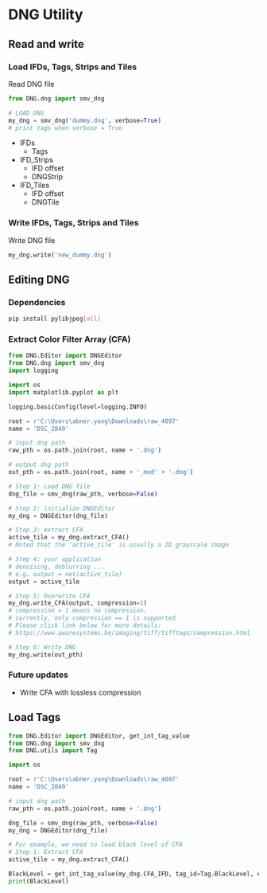 # DNG Utility

## Read and write

### Load IFDs, Tags, Strips and Tiles

Read DNG file

```python
from DNG.dng import smv_dng

# LOAD DNG
my_dng = smv_dng('dummy.dng', verbose=True)
# print tags when verbose = True
```

- IFDs
    - Tags
- IFD_Strips
    - IFD offset
    - DNGStrip
- IFD_Tiles
    - IFD offset
    - DNGTile

### Write IFDs, Tags, Strips and Tiles

Write DNG file

```python
my_dng.write('new_dummy.dng')
```

## Editing DNG

### Dependencies

```bash
pip install pylibjpeg[all]
```

### Extract Color Filter Array (CFA)

```python
from DNG.Editor import DNGEditor
from DNG.dng import smv_dng
import logging

import os
import matplotlib.pyplot as plt

logging.basicConfig(level=logging.INFO)

root = r'C:\Users\abner.yang\Downloads\raw_4097'
name = 'DSC_2849'

# input dng path
raw_pth = os.path.join(root, name + '.dng')

# output dng path
out_pth = os.path.join(root, name + '_mod' + '.dng')

# Step 1: Load DNG file
dng_file = smv_dng(raw_pth, verbose=False)

# Step 2: initialize DNGEditor
my_dng = DNGEditor(dng_file)

# Step 3: extract CFA
active_tile = my_dng.extract_CFA()
# Noted that the 'active_tile' is usually a 2D grayscale image

# Step 4: your application
# denoising, deblurring ...
# e.g. output = net(active_tile)
output = active_tile

# Step 5: Overwrite CFA
my_dng.write_CFA(output, compression=1)
# compression = 1 means no compression, 
# currently, only compression == 1 is supported
# Please click link below for more details: 
# https://www.awaresystems.be/imaging/tiff/tifftags/compression.html

# Step 6: Write DNG
my_dng.write(out_pth)
```

### Future updates

- Write CFA with lossless compression

## Load Tags

```python
from DNG.Editor import DNGEditor, get_int_tag_value
from DNG.dng import smv_dng
from DNG.utils import Tag

import os

root = r'C:\Users\abner.yang\Downloads\raw_4097'
name = 'DSC_2849'

# input dng path
raw_pth = os.path.join(root, name + '.dng')

dng_file = smv_dng(raw_pth, verbose=False)
my_dng = DNGEditor(dng_file)

# For example, we need to load black level of CFA
# Step 1: Extract CFA
active_tile = my_dng.extract_CFA()

BlackLevel = get_int_tag_value(my_dng.CFA_IFD, tag_id=Tag.BlackLevel, endian=my_dng.endian)
print(BlackLevel)
```

